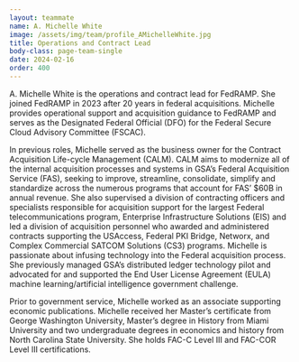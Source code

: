 ```yaml
---
layout: teammate
name: A. Michelle White
image: /assets/img/team/profile_AMichelleWhite.jpg
title: Operations and Contract Lead
body-class: page-team-single
date: 2024-02-16
order: 400
---
```

 A. Michelle White is the operations and contract lead for FedRAMP.  She  joined FedRAMP in 2023 after 20 years in federal acquisitions.  Michelle provides operational support and acquisition guidance to FedRAMP and serves as the Designated Federal Official (DFO) for the Federal Secure Cloud Advisory Committee (FSCAC).
 
In previous roles, Michelle served as the business owner for the Contract Acquisition Life-cycle Management (CALM).  CALM aims to modernize all of the internal acquisition processes and systems in GSA’s Federal Acquisition Service (FAS), seeking to improve, streamline, consolidate, simplify and standardize across the numerous programs that account for FAS’ $60B in annual revenue.  She also supervised a division of contracting officers and specialists responsible for acquisition support for the largest Federal telecommunications program, Enterprise Infrastructure Solutions (EIS) and led a division of acquisition personnel who awarded and administered contracts supporting the USAccess, Federal PKI Bridge, Networx, and Complex Commercial SATCOM Solutions (CS3) programs. Michelle is passionate about infusing technology into the Federal acquisition process.  She previously managed GSA’s distributed ledger technology pilot and advocated for and supported the End User License Agreement (EULA) machine learning/artificial intelligence government challenge.

Prior to government service, Michelle worked as an associate supporting economic publications.  Michelle received her Master’s certificate from George Washington University, Master’s degree in History from Miami University and two undergraduate degrees in economics and history from North Carolina State University.  She holds FAC-C Level III and FAC-COR Level III certifications.
